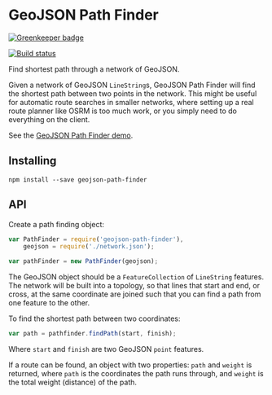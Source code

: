 GeoJSON Path Finder
===================

[![Greenkeeper badge](https://badges.greenkeeper.io/perliedman/geojson-path-finder.svg)](https://greenkeeper.io/)

[![Build status](https://travis-ci.org/perliedman/geojson-path-finder.png)](https://travis-ci.org/perliedman/geojson-path-finder)

Find shortest path through a network of GeoJSON.

Given a network of GeoJSON `LineString`s, GeoJSON Path Finder will find the shortest path between two points in the network. This might be useful for automatic route searches in smaller networks, where setting up a real route planner like OSRM is too much work,
or you simply need to do everything on the client.

See the [GeoJSON Path Finder demo](http://www.liedman.net/geojson-path-finder/).

## Installing

```
npm install --save geojson-path-finder
```

## API

Create a path finding object:

```javascript
var PathFinder = require('geojson-path-finder'),
    geojson = require('./network.json');

var pathFinder = new PathFinder(geojson);
```

The GeoJSON object should be a `FeatureCollection` of `LineString` features. The network will be built
into a topology, so that lines that start and end, or cross, at the same coordinate are joined such that
you can find a path from one feature to the other.

To find the shortest path between two coordinates:

```javascript
var path = pathfinder.findPath(start, finish);
```

Where `start` and `finish` are two GeoJSON `point` features.

If a route can be found, an object with two properties: `path` and `weight` is returned, where `path` 
is the coordinates the path runs through, and `weight` is the total weight (distance) of the path.
